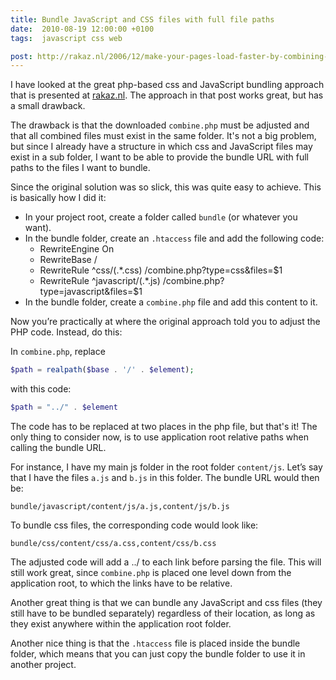 ```yaml
---
title: Bundle JavaScript and CSS files with full file paths
date:  2010-08-19 12:00:00 +0100
tags:  javascript css web

post: http://rakaz.nl/2006/12/make-your-pages-load-faster-by-combining-and-compressing-javascript-and-css-files.html
---
```


I have looked at the great php-based css and JavaScript bundling approach that is
presented at [rakaz.nl]({{page.post}}). The approach in that post works great, but
has a small drawback.

The drawback is that the downloaded `combine.php` must be adjusted and that all 
combined files must exist in the same folder. It's not a big problem, but since 
I already have a structure in which css and JavaScript files may exist in a sub 
folder, I want to be able to provide the bundle URL with full paths to the files 
I want to bundle.

Since the original solution was so slick, this was quite easy to achieve. This
is basically how I did it:

- In your project root, create a folder called `bundle` (or whatever you want).
- In the bundle folder, create an `.htaccess` file and add the following code:
    * RewriteEngine On
    * RewriteBase /
    * RewriteRule ^css/(.*\.css) /combine.php?type=css&files=$1
    * RewriteRule ^javascript/(.*\.js) /combine.php?type=javascript&files=$1
- In the bundle folder, create a `combine.php` file and add this content to it.

Now you’re practically at where the original approach told you to adjust the PHP
code. Instead, do this:

In `combine.php`, replace

```php
$path = realpath($base . '/' . $element);
```

with this code:

```php
$path = "../" . $element
```

The code has to be replaced at two places in the php file, but that's it! The 
only thing to consider now, is to use application root relative paths when calling
the bundle URL.

For instance, I have my main js folder in the root folder `content/js`. Let’s say
that I have the files `a.js` and `b.js` in this folder. The bundle URL would then be:

```
bundle/javascript/content/js/a.js,content/js/b.js
```

To bundle css files, the corresponding code would look like:

```
bundle/css/content/css/a.css,content/css/b.css
```

The adjusted code will add a ../ to each link before parsing the file. This will
still work great, since `combine.php` is placed one level down from the application
root, to which the links have to be relative.

Another great thing is that we can bundle any JavaScript and css files (they still
have to be bundled separately) regardless of their location, as long as they exist
anywhere within the application root folder.

Another nice thing is that the `.htaccess` file is placed inside the bundle folder,
which means that you can just copy the bundle folder to use it in another project.